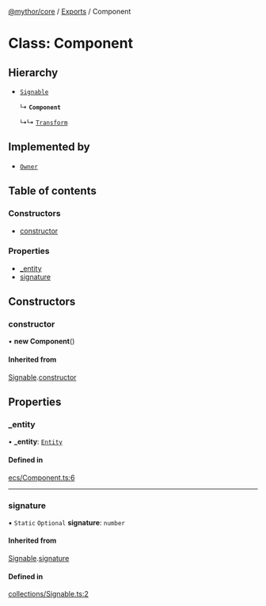 [@mythor/core](../README.md) / [Exports](../modules.md) / Component

# Class: Component

## Hierarchy

- [`Signable`](Signable.md)

  ↳ **`Component`**

  ↳↳ [`Transform`](Transform.md)

## Implemented by

- [`Owner`](Owner.md)

## Table of contents

### Constructors

- [constructor](Component.md#constructor)

### Properties

- [\_entity](Component.md#_entity)
- [signature](Component.md#signature)

## Constructors

### constructor

• **new Component**()

#### Inherited from

[Signable](Signable.md).[constructor](Signable.md#constructor)

## Properties

### \_entity

• **\_entity**: [`Entity`](Entity.md)

#### Defined in

[ecs/Component.ts:6](https://github.com/desaintvincent/mythor/blob/c0bd7c9/packages/core/src/ecs/Component.ts#L6)

___

### signature

▪ `Static` `Optional` **signature**: `number`

#### Inherited from

[Signable](Signable.md).[signature](Signable.md#signature)

#### Defined in

[collections/Signable.ts:2](https://github.com/desaintvincent/mythor/blob/c0bd7c9/packages/core/src/collections/Signable.ts#L2)
